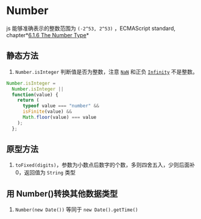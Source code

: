 <author-info date="1631095413636"></author-info>

# Number

js 能够准确表示的整数范围为 `(-2^53, 2^53)` ，ECMAScript standard, chapter*[6.1.6 The Number Type](https://www.ecma-international.org/ecma-262/#sec-ecmascript-language-types-number-type)*

## 静态方法

1. `Number.isInteger` 判断值是否为整数，注意 [`NaN`](https://developer.mozilla.org/zh-CN/docs/Web/JavaScript/Reference/Global_Objects/NaN) 和正负 [`Infinity`](https://developer.mozilla.org/zh-CN/docs/Web/JavaScript/Reference/Global_Objects/Infinity) 不是整数。

```js
Number.isInteger =
  Number.isInteger ||
  function(value) {
    return (
      typeof value === "number" &&
      isFinite(value) &&
      Math.floor(value) === value
    );
  };
```

## 原型方法

1. `toFixed(digits)`，参数为小数点后数字的个数，多则四舍五入，少则后面补 0，返回值为 `String` 类型

## 用 Number()转换其他数据类型

1. `Number(new Date())` 等同于 `new Date().getTime()`

